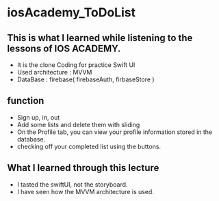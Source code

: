 # iosAcademy_ToDoList
## This is what I learned while listening to the lessons of IOS ACADEMY.
- It is the clone Coding for practice Swift UI 
- Used architecture : MVVM
- DataBase : firebase( firebaseAuth, firbaseStore )

## function
- Sign up, in, out
- Add some lists and delete them with sliding
- On the Profile tab, you can view your profile information stored in the database.
- checking off your completed list using the buttons.

## What I learned through this lecture
- I tasted the swiftUI, not the storyboard.
- I have seen how the MVVM architecture is used.
